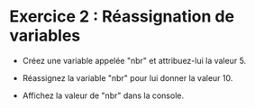 # Exercice 2 : Réassignation de variables
 
- Créez une variable appelée "nbr" et attribuez-lui la valeur 5.

- Réassignez la variable "nbr" pour lui donner la valeur 10. 

- Affichez la valeur de "nbr" dans la console.